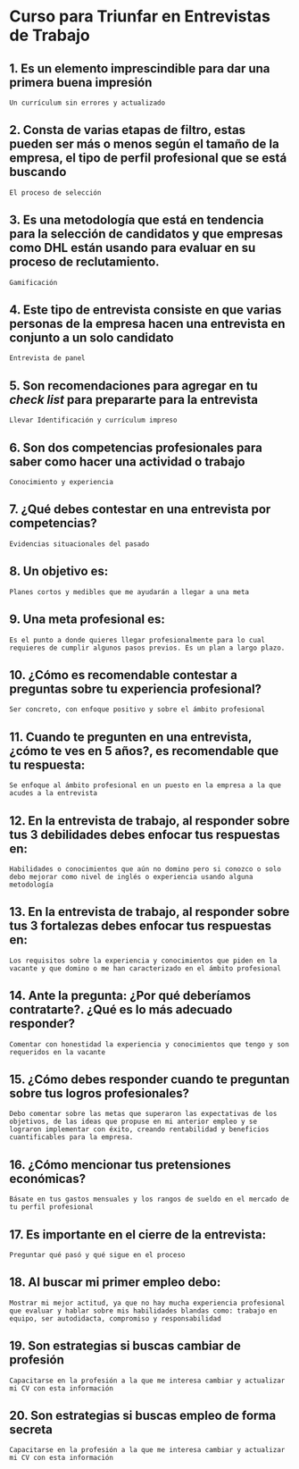 # Curso para Triunfar en Entrevistas de Trabajo

## 1. Es un elemento imprescindible para dar una primera buena impresión
    Un currículum sin errores y actualizado

## 2. Consta de varias etapas de filtro, estas pueden ser más o menos según el tamaño de la empresa, el tipo de perfil profesional que se está buscando
    El proceso de selección

## 3. Es una metodología que está en tendencia para la selección de candidatos y que empresas como DHL están usando para evaluar en su proceso de reclutamiento.
    Gamificación

## 4. Este tipo de entrevista consiste en que varias personas de la empresa hacen una entrevista en conjunto a un solo candidato
    Entrevista de panel

## 5. Son recomendaciones para agregar en tu *check list* para prepararte para la entrevista
    Llevar Identificación y currículum impreso

## 6. Son dos competencias profesionales para saber como hacer una actividad o trabajo
    Conocimiento y experiencia

## 7. ¿Qué debes contestar en una entrevista por competencias?
    Evidencias situacionales del pasado

## 8. Un objetivo es:
    Planes cortos y medibles que me ayudarán a llegar a una meta

## 9. Una meta profesional es:
    Es el punto a donde quieres llegar profesionalmente para lo cual requieres de cumplir algunos pasos previos. Es un plan a largo plazo.

## 10. ¿Cómo es recomendable contestar a preguntas sobre tu experiencia profesional?
    Ser concreto, con enfoque positivo y sobre el ámbito profesional

## 11. Cuando te pregunten en una entrevista, ¿cómo te ves en 5 años?, es recomendable que tu respuesta:
    Se enfoque al ámbito profesional en un puesto en la empresa a la que acudes a la entrevista

## 12. En la entrevista de trabajo, al responder sobre tus 3 debilidades debes enfocar tus respuestas en:
    Habilidades o conocimientos que aún no domino pero si conozco o solo debo mejorar como nivel de inglés o experiencia usando alguna metodología

## 13. En la entrevista de trabajo, al responder sobre tus 3 fortalezas debes enfocar tus respuestas en:
    Los requisitos sobre la experiencia y conocimientos que piden en la vacante y que domino o me han caracterizado en el ámbito profesional

## 14. Ante la pregunta: ¿Por qué deberíamos contratarte?. ¿Qué es lo más adecuado responder?
    Comentar con honestidad la experiencia y conocimientos que tengo y son requeridos en la vacante

## 15. ¿Cómo debes responder cuando te preguntan sobre tus logros profesionales?
    Debo comentar sobre las metas que superaron las expectativas de los objetivos, de las ideas que propuse en mi anterior empleo y se lograron implementar con éxito, creando rentabilidad y beneficios cuantificables para la empresa.

## 16. ¿Cómo mencionar tus pretensiones económicas?
    Básate en tus gastos mensuales y los rangos de sueldo en el mercado de tu perfil profesional

## 17. Es importante en el cierre de la entrevista:
    Preguntar qué pasó y qué sigue en el proceso

## 18. Al buscar mi primer empleo debo:
    Mostrar mi mejor actitud, ya que no hay mucha experiencia profesional que evaluar y hablar sobre mis habilidades blandas como: trabajo en equipo, ser autodidacta, compromiso y responsabilidad

## 19. Son estrategias si buscas cambiar de profesión
    Capacitarse en la profesión a la que me interesa cambiar y actualizar mi CV con esta información

## 20. Son estrategias si buscas empleo de forma secreta
    Capacitarse en la profesión a la que me interesa cambiar y actualizar mi CV con esta información